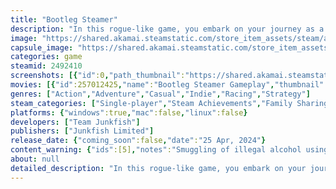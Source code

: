 ```yaml
---
title: "Bootleg Steamer"
description: "In this rogue-like game, you embark on your journey as a captain during the tumultuous American Prohibition. Overcome challenges like inclement weather, relentless Coast Guard pursuit, shrewd Mafia dealings, and your own financial pitfalls, all while ensuring your path to wealth remains unhindered."
image: "https://shared.akamai.steamstatic.com/store_item_assets/steam/apps/2492410/header.jpg?t=1723597837"
capsule_image: "https://shared.akamai.steamstatic.com/store_item_assets/steam/apps/2492410/capsule_231x87.jpg?t=1723597837"
categories: game
steamid: 2492410
screenshots: [{"id":0,"path_thumbnail":"https://shared.akamai.steamstatic.com/store_item_assets/steam/apps/2492410/ss_2b872ee347021c492175c35b042c25b7f42b91fe.600x338.jpg?t=1723597837","path_full":"https://shared.akamai.steamstatic.com/store_item_assets/steam/apps/2492410/ss_2b872ee347021c492175c35b042c25b7f42b91fe.1920x1080.jpg?t=1723597837"},{"id":1,"path_thumbnail":"https://shared.akamai.steamstatic.com/store_item_assets/steam/apps/2492410/ss_19b86e06f2201b73b67ce2a1ff84fc05914549fa.600x338.jpg?t=1723597837","path_full":"https://shared.akamai.steamstatic.com/store_item_assets/steam/apps/2492410/ss_19b86e06f2201b73b67ce2a1ff84fc05914549fa.1920x1080.jpg?t=1723597837"},{"id":2,"path_thumbnail":"https://shared.akamai.steamstatic.com/store_item_assets/steam/apps/2492410/ss_b60f8c6dc04d99a383ea6fd7ef199bc3c2283768.600x338.jpg?t=1723597837","path_full":"https://shared.akamai.steamstatic.com/store_item_assets/steam/apps/2492410/ss_b60f8c6dc04d99a383ea6fd7ef199bc3c2283768.1920x1080.jpg?t=1723597837"},{"id":3,"path_thumbnail":"https://shared.akamai.steamstatic.com/store_item_assets/steam/apps/2492410/ss_d42d68ff4f73b8b89c376d657575321ac4a8e58f.600x338.jpg?t=1723597837","path_full":"https://shared.akamai.steamstatic.com/store_item_assets/steam/apps/2492410/ss_d42d68ff4f73b8b89c376d657575321ac4a8e58f.1920x1080.jpg?t=1723597837"},{"id":4,"path_thumbnail":"https://shared.akamai.steamstatic.com/store_item_assets/steam/apps/2492410/ss_1c0e77cd75c0d344cc65c1cd799ff3fc34c93b13.600x338.jpg?t=1723597837","path_full":"https://shared.akamai.steamstatic.com/store_item_assets/steam/apps/2492410/ss_1c0e77cd75c0d344cc65c1cd799ff3fc34c93b13.1920x1080.jpg?t=1723597837"},{"id":5,"path_thumbnail":"https://shared.akamai.steamstatic.com/store_item_assets/steam/apps/2492410/ss_25831c512ce28aa07190495a8e9bb4c7d1144b73.600x338.jpg?t=1723597837","path_full":"https://shared.akamai.steamstatic.com/store_item_assets/steam/apps/2492410/ss_25831c512ce28aa07190495a8e9bb4c7d1144b73.1920x1080.jpg?t=1723597837"},{"id":6,"path_thumbnail":"https://shared.akamai.steamstatic.com/store_item_assets/steam/apps/2492410/ss_d4600594ef80ade3afbcd394f937c79a0d7c82dd.600x338.jpg?t=1723597837","path_full":"https://shared.akamai.steamstatic.com/store_item_assets/steam/apps/2492410/ss_d4600594ef80ade3afbcd394f937c79a0d7c82dd.1920x1080.jpg?t=1723597837"}]
movies: [{"id":257012425,"name":"Bootleg Steamer Gameplay","thumbnail":"https://shared.akamai.steamstatic.com/store_item_assets/steam/apps/257012425/movie.293x165.jpg?t=1711936137","webm":{"480":"http://video.akamai.steamstatic.com/store_trailers/257012425/movie480_vp9.webm?t=1711936137","max":"http://video.akamai.steamstatic.com/store_trailers/257012425/movie_max_vp9.webm?t=1711936137"},"mp4":{"480":"http://video.akamai.steamstatic.com/store_trailers/257012425/movie480.mp4?t=1711936137","max":"http://video.akamai.steamstatic.com/store_trailers/257012425/movie_max.mp4?t=1711936137"},"highlight":true},{"id":257016030,"name":"Bootleg Steamer Gameplay Footage","thumbnail":"https://shared.akamai.steamstatic.com/store_item_assets/steam/apps/257016030/movie.293x165.jpg?t=1713233055","webm":{"480":"http://video.akamai.steamstatic.com/store_trailers/257016030/movie480_vp9.webm?t=1713233055","max":"http://video.akamai.steamstatic.com/store_trailers/257016030/movie_max_vp9.webm?t=1713233055"},"mp4":{"480":"http://video.akamai.steamstatic.com/store_trailers/257016030/movie480.mp4?t=1713233055","max":"http://video.akamai.steamstatic.com/store_trailers/257016030/movie_max.mp4?t=1713233055"},"highlight":true},{"id":257004410,"name":"Bootleg Steamer Cinematic","thumbnail":"https://shared.akamai.steamstatic.com/store_item_assets/steam/apps/257004410/movie.293x165.jpg?t=1709256867","webm":{"480":"http://video.akamai.steamstatic.com/store_trailers/257004410/movie480_vp9.webm?t=1709256867","max":"http://video.akamai.steamstatic.com/store_trailers/257004410/movie_max_vp9.webm?t=1709256867"},"mp4":{"480":"http://video.akamai.steamstatic.com/store_trailers/257004410/movie480.mp4?t=1709256867","max":"http://video.akamai.steamstatic.com/store_trailers/257004410/movie_max.mp4?t=1709256867"},"highlight":false}]
genres: ["Action","Adventure","Casual","Indie","Racing","Strategy"]
steam_categories: ["Single-player","Steam Achievements","Family Sharing"]
platforms: {"windows":true,"mac":false,"linux":false}
developers: ["Team Junkfish"]
publishers: ["Junkfish Limited"]
release_date: {"coming_soon":false,"date":"25 Apr, 2024"}
content_warning: {"ids":[5],"notes":"Smuggling of illegal alcohol using ships and making huge profit out of it is the main aim of this game."}
about: null
detailed_description: "In this rogue-like game, you embark on your journey as a captain during the tumultuous American Prohibition. Overcome challenges like inclement weather, relentless Coast Guard pursuit, shrewd Mafia dealings, and your own financial pitfalls, all while ensuring your path to wealth remains unhindered.<br><br><img class=\"bb_img\" src=\"https://shared.akamai.steamstatic.com/store_item_assets/steam/apps/2492410/extras/1-Beingchasedbycoastguardsteeringpastawhirlpool-ezgif.com-crop.gif?t=1723597837\" /><h2 class=\"bb_tag\"><strong>Supply and Demand: Turn Smuggling into a Profitable Endeavour</strong></h2>The population is thirsty, and you’re the captain they need. Buy cheap alcohol from underground brewers and upsell it to thirsty Americans at lucrative premiums. Each city and town will have its own demands, so navigate your strategy carefully to maximise your profits.<br><br><img class=\"bb_img\" src=\"https://shared.akamai.steamstatic.com/store_item_assets/steam/apps/2492410/extras/2-Shipapproachingacitysellingalcohol-ezgif.com-crop.gif?t=1723597837\" /><h2 class=\"bb_tag\"><strong>Customise your Ship, Choose your own Unique Crew, and Develop your own Strategy</strong></h2>Become a master of bootlegging by tailoring your smuggling operations to your liking. Choose and upgrade ships, recruit skilled crew members, and develop a truly unique strategy to outwit both the Coast Guard and the Mafia. Your decisions shape your success as you navigate the hazardous waters of Prohibition-era America with a strategic edge.<br><br><img class=\"bb_img\" src=\"https://shared.akamai.steamstatic.com/store_item_assets/steam/apps/2492410/extras/3-DifferentShips-ezgif.com-crop.gif?t=1723597837\" /><h2 class=\"bb_tag\"><strong>Play as 1 of the 6 Unique Captains and explore over 50 different maps</strong></h2>Choose your captain wisely! 6 captains are ready to set sail, each with their own pros and cons which could make or break your bootlegging strategy. Traverse diverse oceans, rivers, and lakes while you overcome challenges, from weather phenomena to dogged Coast Guard patrols, all to chart your course to wealth in this trading rogue-like adventure.<br><br><img class=\"bb_img\" src=\"https://shared.akamai.steamstatic.com/store_item_assets/steam/apps/2492410/extras/bootlegsteamer-captains-610width-transparent.png?t=1723597837\" /><h2 class=\"bb_tag\"><strong>Mafia Favours and Contracts</strong></h2>Forge alliances with the Mafia through contracts, utilising their influence to navigate the perilous waters of the Prohibition. Engage in high-stakes dealings and avoid invoking their wrath – but remember, they always collect on their debt with interest! <br><br><img class=\"bb_img\" src=\"https://shared.akamai.steamstatic.com/store_item_assets/steam/apps/2492410/extras/5-Mafia-ezgif.com-crop.gif?t=1723597837\" /><h2 class=\"bb_tag\"><strong>Invitations and Sea Parties</strong></h2>Immerse yourself in the Prohibition-era America. Interact with the locals, aid a rail baron, support cities devastated by the Great Depression, and contribute to the construction of the iconic Empire State Building. Make connections with thirsty customers and throw Sea Parties visible from the shore. Your actions reverberate through the historical tapestry of the 1920s, adding a unique layer to the rogue-like storytelling experience.<br><br><img class=\"bb_img\" src=\"https://shared.akamai.steamstatic.com/store_item_assets/steam/apps/2492410/extras/6-SeaPartyhappening-ezgif.com-crop.gif?t=1723597837\" /><h2 class=\"bb_tag\"><strong>Game Features</strong></h2><ul class=\"bb_ul\"><li><strong>Explore the United States Prohibition Era:</strong> Over 50 different maps spanning the American continent between 1920 and 1933, each showcasing a different look and a different challenge.</li></ul><br><ul class=\"bb_ul\"><li><strong>60 different playable ships to choose from:</strong> You begin your adventure by selecting a humble starter ship, making strategical choices between nautical speed, steering, loading times, and cargo capacity. As you progress in your lucrative career, you can choose to upgrade your beginner ship or buy a brand new one. Each one comes with distinct aesthetics and functionality, but you can always tailor them to your playstyle with a few well-placed upgrades.</li></ul><br><ul class=\"bb_ul\"><li><strong>Choose from 60 crew mates: </strong>Each map provides a new opportunity to expand your crew. Choose wisely, as each crew member comes with their own unique advantage and disadvantage! Whom you hire onto your ship could help or hinder your strategy.</li></ul><br><ul class=\"bb_ul\"><li><strong>15 unique pets to adopt:</strong> From cats and dogs to parrots and rare sea creatures, your favourite ship mascot is surely hiding among them. Discover them all as they help you on your journey to become the most successful rumrunner in America.</li></ul><br><ul class=\"bb_ul\"><li><strong>10 Special Abilities:</strong> Be tactical and employ them at the right moment to avoid being caught by Coast Guard or the raging Mafia. Some of which include:</li></ul><ul class=\"bb_ul\">&gt;&gt; <i>Tangle Net Launcher:</i> The Coast Guard are passionate about dismantling your empire. Slow them down by casting out your net and making a quick get away.</ul><ul class=\"bb_ul\">&gt;&gt; <i> Alcohol Super Charger:</i> Sometimes there’s a need for speed. Use some of your smuggled alcohol to fuel the engine and leave your pursuers in your wake.</ul><ul class=\"bb_ul\">&gt;&gt; <i>Divine Favour:</i> Your prayers have been answered. The next time you get caught, Divine Favour lets you hide all illegal cargo during an inspection.</ul><br><ul class=\"bb_ul\"><li><strong>Weather Phenomena:</strong> Navigate your way around whirlpools, storms, and water currents as you learn to use them to your advantage.</li></ul><br><ul class=\"bb_ul\"><li><strong>Logbook Management:</strong> Monitor your Seasonal smuggling operations by tracking your crew, ships, and profits. Make notes of your mistakes and improve year-on-year as you unearth yet-to-be-discovered misadventures.</li></ul><h2 class=\"bb_tag\"><strong>Are you ready to take on the challenge and build your own smuggling legacy today?</strong></h2>"
---
```


